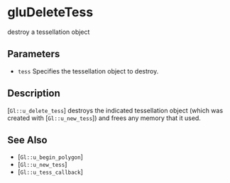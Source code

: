# gluDeleteTess
destroy a tessellation object

## Parameters
- `tess`
  Specifies the tessellation object to destroy.

## Description
[`Gl::u_delete_tess`] destroys the indicated tessellation object
  (which was created with [`Gl::u_new_tess`]) and frees any memory that
  it used.

## See Also
- [`Gl::u_begin_polygon`]
- [`Gl::u_new_tess`]
- [`Gl::u_tess_callback`]
